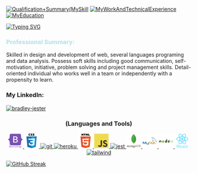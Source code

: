 [![Qualification+Summary(MySkill](https://img.shields.io/badge/QualificationSummary(MySkill)-See%20Here-green)](https://github.com/MahdiZandi/MahdiZandi/blob/main/My%20skill) 
[![MyWorkAndTechnicalExperience](https://img.shields.io/badge/MyWorkAndTechnicalExperience-See%20Here-orange)](https://github.com/MahdiZandi/MahdiZandi/blob/main/My%20Experience)
[![MyEducation](https://img.shields.io/badge/MyEducation-See%20Here-powderblue)](https://github.com/MahdiZandi/MahdiZandi/blob/main/My%20Experience)




[![Typing SVG](https://readme-typing-svg.herokuapp.com?font=Fira+Code&size=24&duration=100&pause=10&color=FF0000&center=true&vCenter=true&height=40&lines=I+am+Mahdi+Zandi)](https://github.com/MahdiZandi)

<h3 style="color:powderblue;"> Professional Summary:</h3>
Skilled in design and development of web, several languages programing and data analysis. Possess soft skills including good communication, self-motivation, initiative, problem solving and project management skills. Detail-oriented individual who works well in a team or independently with a propensity to learn.
<br>


<h3 align="left">My LinkedIn:</h3>
<p align="left">
<a href="https://www.linkedin.com/in/mahdizandi/" target="blank"><img align="center" src="https://raw.githubusercontent.com/rahuldkjain/github-profile-readme-generator/master/src/images/icons/Social/linked-in-alt.svg" alt="bradley-jester" height="40" width="50" /></a>
</p>

<h3 align="Center">(Languages and Tools)</h3>
<p align="Center"> <a href="https://getbootstrap.com" target="_blank" rel="noreferrer"> <img src="https://raw.githubusercontent.com/devicons/devicon/master/icons/bootstrap/bootstrap-plain-wordmark.svg" alt="bootstrap" width="40" height="40"/> </a> 
<a href="https://www.w3schools.com/css/" target="_blank" rel="noreferrer"> <img src="https://raw.githubusercontent.com/devicons/devicon/master/icons/css3/css3-original-wordmark.svg" alt="css3" width="40" height="40"/> </a>
<a href="https://git-scm.com/" target="_blank" rel="noreferrer"> <img src="https://www.vectorlogo.zone/logos/git-scm/git-scm-icon.svg" alt="git" width="40" height="40"/> </a>
<a href="https://heroku.com" target="_blank" rel="noreferrer"> <img 
src="https://www.vectorlogo.zone/logos/heroku/heroku-icon.svg" alt="heroku" width="40" height="40"/> </a>
<a href="https://www.w3.org/html/" target="_blank" rel="noreferrer"> <img src="https://raw.githubusercontent.com/devicons/devicon/master/icons/html5/html5-original-wordmark.svg" alt="html5" width="40" height="40"/> </a> 
<a href="https://developer.mozilla.org/en-US/docs/Web/JavaScript" target="_blank" rel="noreferrer"> <img src="https://raw.githubusercontent.com/devicons/devicon/master/icons/javascript/javascript-original.svg" alt="javascript" width="40" height="40"/> </a> 
<a href="https://jestjs.io" target="_blank" rel="noreferrer"> <img src="https://www.vectorlogo.zone/logos/jestjsio/jestjsio-icon.svg" alt="jest" width="40" height="40"/> </a> <a href="https://www.mongodb.com/" target="_blank" rel="noreferrer"> <img src="https://raw.githubusercontent.com/devicons/devicon/master/icons/mongodb/mongodb-original-wordmark.svg" alt="mongodb" width="40" height="40"/> </a>
<a href="https://www.mysql.com/" target="_blank" rel="noreferrer"> <img src="https://raw.githubusercontent.com/devicons/devicon/master/icons/mysql/mysql-original-wordmark.svg" alt="mysql" width="40" height="40"/> </a> 
<a href="https://nodejs.org" target="_blank" rel="noreferrer"> <img src="https://raw.githubusercontent.com/devicons/devicon/master/icons/nodejs/nodejs-original-wordmark.svg" alt="nodejs" width="40" height="40"/> </a> 
<a href="https://reactjs.org/" target="_blank" rel="noreferrer"> <img src="https://raw.githubusercontent.com/devicons/devicon/master/icons/react/react-original-wordmark.svg" alt="react" width="40" height="40"/> </a> 
<a href="https://tailwindcss.com/" target="_blank" rel="noreferrer"> <img src="https://www.vectorlogo.zone/logos/tailwindcss/tailwindcss-icon.svg" alt="tailwind" width="40" height="40"/> </a> </p>





[![GitHub Streak](https://streak-stats.demolab.com?user=MahdiZandi&theme=radical&hide_border=true&border_radius=10&background=013E4E&ring=FF8888&fire=FF8888&stroke=48FF50&currStreakNum=FFF000&sideLabels=FF8888&currStreakLabel=FFF000&dates=FF8650&sideNums=FFF000)](https://git.io/streak-stats)

